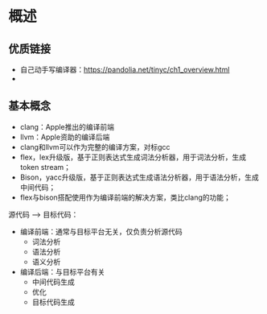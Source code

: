 # 概述

## 优质链接

- 自己动手写编译器：https://pandolia.net/tinyc/ch1_overview.html
- 



## 基本概念

- clang：Apple推出的编译前端
- llvm：Apple资助的编译后端
- clang和llvm可以作为完整的编译方案，对标gcc
- flex，lex升级版，基于正则表达式生成词法分析器，用于词法分析，生成token stream；
- Bison，yacc升级版，基于正则表达式生成语法分析器，用于语法分析，生成中间代码；
- flex与bison搭配使用作为编译前端的解决方案，类比clang的功能；



源代码 --> 目标代码：

- 编译前端：通常与目标平台无关，仅负责分析源代码
  - 词法分析
  - 语法分析
  - 语义分析
- 编译后端：与目标平台有关
  - 中间代码生成
  - 优化
  - 目标代码生成
